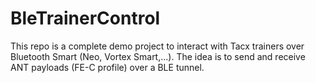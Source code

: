 # BleTrainerControl
This repo is a complete demo project to interact with Tacx trainers over Bluetooth Smart (Neo, Vortex Smart,...).
The idea is to send and receive ANT payloads (FE-C profile) over a BLE tunnel.